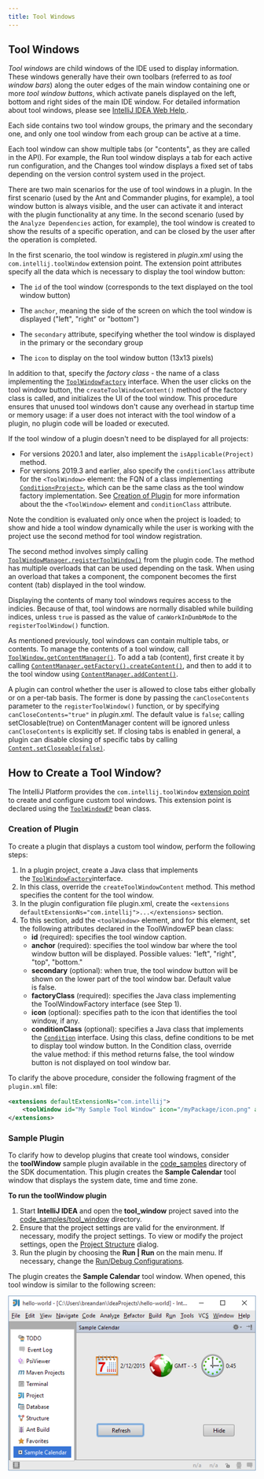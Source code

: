 ```yaml
---
title: Tool Windows
---
```

<!-- Copyright 2000-2020 JetBrains s.r.o. and other contributors. Use of this source code is governed by the Apache 2.0 license that can be found in the LICENSE file. -->

## Tool Windows

_Tool windows_ are child windows of the IDE used to display information. These windows generally have their own toolbars (referred to as _tool window bars_) along the outer edges of the main window containing one or more _tool window buttons_, which activate panels displayed on the left, bottom and right sides of the main IDE window. For detailed information about tool windows, please see [IntelliJ IDEA Web Help ](https://www.jetbrains.com/idea/help/tool-windows.html).

Each side contains two tool window groups, the primary and the secondary one, and only one tool window from each group can be active at a time.

Each tool window can show multiple tabs (or "contents", as they are called in the API).
For example, the Run tool window displays a tab for each active run configuration, and the Changes tool window displays a fixed set of tabs depending on the version control system used in the project.

There are two main scenarios for the use of tool windows in a plugin.
In the first scenario (used by the Ant and Commander plugins, for example), a tool window button is always visible, and the user can activate it and interact with the plugin functionality at any time.
In the second scenario (used by the `Analyze Dependencies` action, for example), the tool window is created to show the results of a specific operation, and can be closed by the user after the operation is completed.

In the first scenario, the tool window is registered in *plugin.xml* using the `com.intellij.toolWindow` extension point.
The extension point attributes specify all the data which is necessary to display the tool window button:

*  The `id` of the tool window (corresponds to the text displayed on the tool window button)

*  The `anchor`, meaning the side of the screen on which the tool window is displayed ("left", "right" or "bottom")

*  The `secondary` attribute, specifying whether the tool window is displayed in the primary or the secondary group

*  The `icon` to display on the tool window button (13x13 pixels)

In addition to that, specify the *factory class*  - the name of a class implementing the
[`ToolWindowFactory`](upsource:///platform/platform-api/src/com/intellij/openapi/wm/ToolWindowFactory.java)
interface.
When the user clicks on the tool window button, the `createToolWindowContent()` method of the factory class is called, and initializes the UI of the tool window.
This procedure ensures that unused tool windows don't cause any overhead in startup time or memory usage: if a user does not interact with the tool window of a plugin, no plugin code will be loaded or executed.

If the tool window of a plugin doesn't need to be displayed for all projects: 
* For versions 2020.1 and later, also implement the `isApplicable(Project)` method.
* For versions 2019.3 and earlier, also specify the `conditionClass` attribute for the `<ToolWindow>` element: the FQN of a class implementing [`Condition<Project>`](upsource:///platform/util-rt/src/com/intellij/openapi/util/Condition.java), which can be the same class as the tool window factory implementation.
  See [Creation of Plugin](#creation-of-plugin) for more information about the the `<ToolWindow>` element and `conditionClass` attribute.

Note the condition is evaluated only once when the project is loaded;
to show and hide a tool window dynamically while the user is working with the project use the second method for tool window registration.

The second method involves simply calling
[`ToolWindowManager.registerToolWindow()`](upsource:///platform/platform-api/src/com/intellij/openapi/wm/ToolWindowManager.java)
from the plugin code.
The method has multiple overloads that can be used depending on the task.
When using an overload that takes a component, the component becomes the first content (tab) displayed in the tool window.

Displaying the contents of many tool windows requires access to the indicies.
Because of that, tool windows are normally disabled while building indices, unless `true` is passed as the value of `canWorkInDumbMode` to the `registerToolWindow()` function.

As mentioned previously, tool windows can contain multiple tabs, or contents.
To manage the contents of a tool window, call
[`ToolWindow.getContentManager()`](upsource:///platform/platform-api/src/com/intellij/openapi/wm/ToolWindow.java).
To add a tab (content), first create it by calling
[`ContentManager.getFactory().createContent()`](upsource:///platform/platform-api/src/com/intellij/ui/content/ContentManager.java),
and then to add it to the tool window using
[`ContentManager.addContent()`](upsource:///platform/platform-api/src/com/intellij/ui/content/ContentManager.java).

A plugin can control whether the user is allowed to close tabs either globally or on a per-tab basis.
The former is done by passing the `canCloseContents` parameter to the `registerToolWindow()` function, or by specifying
`canCloseContents="true"` in *plugin.xml*.  The default value is `false`; calling setClosable(true) on ContentManager content will be ignored unless `canCloseContents` is explicitly set.
If closing tabs is enabled in general, a plugin can disable closing of specific tabs by calling
[`Content.setCloseable(false)`](upsource:///platform/platform-api/src/com/intellij/ui/content/Content.java).

## How to Create a Tool Window?

The IntelliJ Platform provides the `com.intellij.toolWindow` [extension point](/basics/plugin_structure/plugin_extensions.md) to create and configure custom tool windows. This extension point is declared using the [`ToolWindowEP`](upsource:///platform/platform-api/src/com/intellij/openapi/wm/ToolWindowEP.java) bean class.

### Creation of Plugin

To create a plugin that displays a custom tool window, perform the following steps:

1. In a plugin project, create a Java class that implements the [`ToolWindowFactory`](upsource:///platform/platform-api/src/com/intellij/openapi/wm/ToolWindowFactory.java)interface.
2. In this class, override the `createToolWindowContent` method. This method specifies the content for the tool window.
3. In the plugin configuration file plugin.xml, create the `<extensions defaultExtensionNs="com.intellij">...</extensions>` section.
4. To this section, add the `<toolWindow>` element, and for this element, set the following attributes declared in the ToolWindowEP bean class:
    - **id** (required): specifies the tool window caption.
    - **anchor** (required): specifies the tool window bar where the tool window button will be displayed. Possible values: "left", "right", "top", "bottom."
    - **secondary** (optional): when true, the tool window button will be shown on the lower part of the tool window bar. Default value is false.
    - **factoryClass** (required): specifies the Java class implementing the ToolWindowFactory interface (see Step 1).
    - **icon** (optional): specifies path to the icon that identifies the tool window, if any.
    - **conditionClass** (optional): specifies a Java class that implements the [`Condition`](upsource:///platform/util-rt/src/com/intellij/openapi/util/Condition.java) interface. Using this class, define conditions to be met to display tool window button. In the Condition class, override the value method: if this method returns false, the tool window button is not displayed on tool window bar.

To clarify the above procedure, consider the following fragment of the `plugin.xml` file:

```xml
<extensions defaultExtensionNs="com.intellij">
    <toolWindow id="My Sample Tool Window" icon="/myPackage/icon.png" anchor="right" factoryClass="myPackage.MyToolWindowFactory"/>
</extensions>
```

### Sample Plugin

To clarify how to develop plugins that create tool windows, consider the **toolWindow** sample plugin available in the [code_samples](https://github.com/JetBrains/intellij-sdk-docs/tree/master/code_samples/) directory of the SDK documentation. This plugin creates the **Sample Calendar** tool window that displays the system date, time and time zone.

**To run the toolWindow plugin**

1. Start **IntelliJ IDEA** and open the **tool_window** project saved into the [code_samples/tool_window](https://github.com/JetBrains/intellij-sdk-docs/tree/master/code_samples/tool_window) directory.
2. Ensure that the project settings are valid for the environment. If necessary, modify the project settings.
To view or modify the project settings, open the [Project Structure](https://www.jetbrains.com/help/idea/project-structure-dialog.html) dialog.
3. Run the plugin by choosing the **Run | Run** on the main menu.
If necessary, change the [Run/Debug Configurations](https://www.jetbrains.com/help/idea/run-debug-configuration-plugin.html).

The plugin creates the **Sample Calendar** tool window. When opened, this tool window is similar to the following screen:

![Sample Calendar](img/sample_calendar.png)

